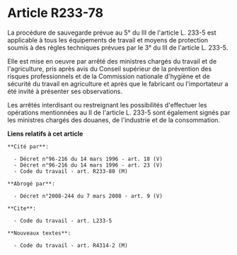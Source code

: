 # Article R233-78

La procédure de sauvegarde prévue au 5° du III de l'article L. 233-5 est applicable à tous les équipements de travail et
moyens de protection soumis à des règles techniques prévues par le 3° du III de l'article L. 233-5.

Elle est mise en oeuvre par arrêté des ministres chargés du travail et de l'agriculture, pris après avis du Conseil supérieur
de la prévention des risques professionnels et de la Commission nationale d'hygiène et de sécurité du travail en agriculture
et après que le fabricant ou l'importateur a été invité à présenter ses observations.

Les arrêtés interdisant ou restreignant les possibilités d'effectuer les opérations mentionnées au II de l'article L. 233-5
sont également signés par les ministres chargés des douanes, de l'industrie et de la consommation.

**Liens relatifs à cet article**

	**Cité par**:

	  - Décret n°96-216 du 14 mars 1996 - art. 18 (V)
	  - Décret n°96-216 du 14 mars 1996 - art. 23 (V)
	  - Code du travail - art. R233-80 (M)

	**Abrogé par**:

	  - Décret n°2008-244 du 7 mars 2008 - art. 9 (V)

	**Cite**:

	  - Code du travail - art. L233-5

	**Nouveaux textes**:

	  - Code du travail - art. R4314-2 (M)
